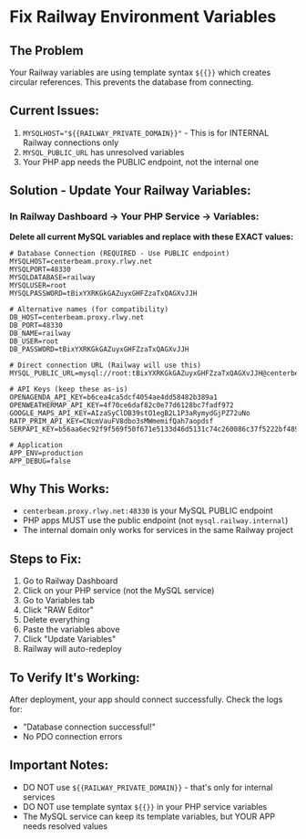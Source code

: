 # Fix Railway Environment Variables

## The Problem
Your Railway variables are using template syntax `${{}}` which creates circular references. This prevents the database from connecting.

## Current Issues:
1. `MYSQLHOST="${{RAILWAY_PRIVATE_DOMAIN}}"` - This is for INTERNAL Railway connections only
2. `MYSQL_PUBLIC_URL` has unresolved variables
3. Your PHP app needs the PUBLIC endpoint, not the internal one

## Solution - Update Your Railway Variables:

### In Railway Dashboard → Your PHP Service → Variables:

**Delete all current MySQL variables and replace with these EXACT values:**

```env
# Database Connection (REQUIRED - Use PUBLIC endpoint)
MYSQLHOST=centerbeam.proxy.rlwy.net
MYSQLPORT=48330
MYSQLDATABASE=railway
MYSQLUSER=root
MYSQLPASSWORD=tBixYXRKGkGAZuyxGHFZzaTxQAGXvJJH

# Alternative names (for compatibility)
DB_HOST=centerbeam.proxy.rlwy.net
DB_PORT=48330
DB_NAME=railway
DB_USER=root
DB_PASSWORD=tBixYXRKGkGAZuyxGHFZzaTxQAGXvJJH

# Direct connection URL (Railway will use this)
MYSQL_PUBLIC_URL=mysql://root:tBixYXRKGkGAZuyxGHFZzaTxQAGXvJJH@centerbeam.proxy.rlwy.net:48330/railway

# API Keys (keep these as-is)
OPENAGENDA_API_KEY=b6cea4ca5dcf4054ae4dd58482b389a1
OPENWEATHERMAP_API_KEY=4f70ce6daf82c0e77d6128bc7fadf972
GOOGLE_MAPS_API_KEY=AIzaSyClDB39stO1egB2L1P3aRymydGjPZ72uNo
RATP_PRIM_API_KEY=CNcmVauFV8dbo3sMWmemifQah7aopdsf
SERPAPI_KEY=b56aa6ec92f9f569f50f671e5133d46d5131c74c260086c37f5222bf489f2d4d

# Application
APP_ENV=production
APP_DEBUG=false
```

## Why This Works:
- `centerbeam.proxy.rlwy.net:48330` is your MySQL PUBLIC endpoint
- PHP apps MUST use the public endpoint (not `mysql.railway.internal`)
- The internal domain only works for services in the same Railway project

## Steps to Fix:
1. Go to Railway Dashboard
2. Click on your PHP service (not the MySQL service)
3. Go to Variables tab
4. Click "RAW Editor"
5. Delete everything
6. Paste the variables above
7. Click "Update Variables"
8. Railway will auto-redeploy

## To Verify It's Working:
After deployment, your app should connect successfully. Check the logs for:
- "Database connection successful!"
- No PDO connection errors

## Important Notes:
- DO NOT use `${{RAILWAY_PRIVATE_DOMAIN}}` - that's only for internal services
- DO NOT use template syntax `${{}}` in your PHP service variables
- The MySQL service can keep its template variables, but YOUR APP needs resolved values